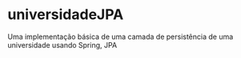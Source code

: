 # universidadeJPA
Uma implementação básica de uma camada de persistência de uma universidade usando Spring, JPA
